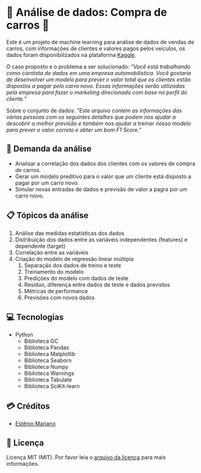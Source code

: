 # 🏸 Análise de dados: Compra de carros 🚗

Este é um projeto de machine learning para análise de dados de vendas de carros, com informações de clientes e valores pagos pelos veículos, os dados foram disponibilizados na plataforma [Kaggle](https://www.kaggle.com/datasets/dev0914sharma/car-purchasing-model).

O caso proposto e o problema a ser solucionado:
*"Você está trabalhando como cientista de dados em uma empresa automobilística.
Você gostaria de desenvolver um modelo para prever o valor total que os clientes estão dispostos a pagar pelo carro novo. Essas informações serão utilizadas pela empresa para fazer o marketing direcionado com base no perfil do cliente."*

Sobre o conjunto de dados:
*"Este arquivo contém as informações das várias pessoas com os seguintes detalhes que podem nos ajudar a descobrir a melhor previsão e também nos ajudar a treinar nosso modelo para prever o valor correto e obter um bom F1 Score."*

## 📃 Demanda da análise

- Analisar a correlação dos dados dos clientes com os valores de compra de carros.
- Gerar um modelo preditivo para o valor que um cliente está disposto a pagar por um carro novo.
- Simular novas entradas de dados e previsão de valor a pagra por um carro novo.
  
## 📋 Tópicos da análise

1. Análise das medidas estatísticas dos dados
2. Distribuição dos dados entre as variáveis independentes (features) e dependente (target)
3. Correlação entre as variáveis
4. Criação do modelo de regressão linear múltipla
   1. Separação dos dados de treino e teste 
   2. Treinamento do modelo
   3. Predições do modelo com dados de teste
   4. Resíduo, diferença entre dados de teste e dados previstos
   5. Métricas de performance
   6. Previsões com novos dados

## 💻 Tecnologias

- Python
    - Biblioteca GC
    - Biblioteca Pandas
    - Biblioteca Matplotlib
    - Biblioteca Seaborn
    - Biblioteca Numpy
    - Biblioteca Warnings
    - Biblioteca Tabulate
    - Biblioteca SciKit-learn

## 💳 Créditos

- [Estênio Mariano](https://github.com/emso-exe)

## 🔖 Licença

Licença MIT (MIT). Por favor leia o [arquivo da licença](LICENSE.md) para mais informações.